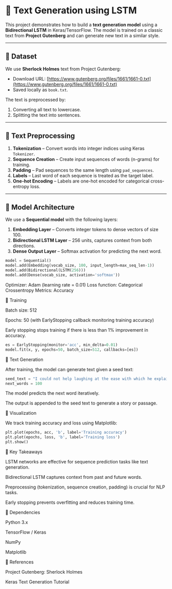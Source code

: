 # 📖 Text Generation using LSTM

This project demonstrates how to build a **text generation model** using a **Bidirectional LSTM** in Keras/TensorFlow. The model is trained on a classic text from **Project Gutenberg** and can generate new text in a similar style.

---

## 🔹 Dataset

We use **Sherlock Holmes** text from Project Gutenberg:

- Download URL: [https://www.gutenberg.org/files/1661/1661-0.txt](https://www.gutenberg.org/files/1661/1661-0.txt)  
- Saved locally as `book.txt`.

The text is preprocessed by:

1. Converting all text to lowercase.
2. Splitting the text into sentences.

---

## 🔹 Text Preprocessing

1. **Tokenization** – Convert words into integer indices using Keras `Tokenizer`.
2. **Sequence Creation** – Create input sequences of words (n-grams) for training.
3. **Padding** – Pad sequences to the same length using `pad_sequences`.
4. **Labels** – Last word of each sequence is treated as the target label.
5. **One-hot Encoding** – Labels are one-hot encoded for categorical cross-entropy loss.

---

## 🔹 Model Architecture

We use a **Sequential model** with the following layers:

1. **Embedding Layer** – Converts integer tokens to dense vectors of size 100.
2. **Bidirectional LSTM Layer** – 256 units, captures context from both directions.
3. **Dense Output Layer** – Softmax activation for predicting the next word.

```python
model = Sequential()
model.add(Embedding(vocab_size, 100, input_length=max_seq_len-1))
model.add(Bidirectional(LSTM(256)))
model.add(Dense(vocab_size, activation='softmax'))
```



Optimizer: Adam (learning rate = 0.01)
Loss function: Categorical Crossentropy
Metrics: Accuracy

🔹 Training

Batch size: 512

Epochs: 50 (with EarlyStopping callback monitoring training accuracy)

Early stopping stops training if there is less than 1% improvement in accuracy.

```Python
es = EarlyStopping(monitor='acc', min_delta=0.01)
model.fit(x, y, epochs=50, batch_size=512, callbacks=[es])
```

🔹 Text Generation

After training, the model can generate text given a seed text:
```Python
seed_text = "I could not help laughing at the ease with which he explained his process of deduction"
next_words = 100
```

The model predicts the next word iteratively.

The output is appended to the seed text to generate a story or passage.

🔹 Visualization

We track training accuracy and loss using Matplotlib:
```Python
plt.plot(epochs, acc, 'b', label='Training accuracy')
plt.plot(epochs, loss, 'b', label='Training loss')
plt.show()
```
🔹 Key Takeaways

LSTM networks are effective for sequence prediction tasks like text generation.

Bidirectional LSTM captures context from past and future words.

Preprocessing (tokenization, sequence creation, padding) is crucial for NLP tasks.

Early stopping prevents overfitting and reduces training time.

🔹 Dependencies

Python 3.x

TensorFlow / Keras

NumPy

Matplotlib

🔹 References

Project Gutenberg: Sherlock Holmes

Keras Text Generation Tutorial
